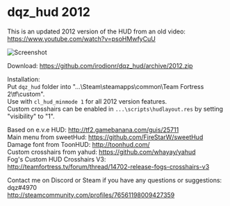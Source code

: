 # dqz_hud 2012
This is an updated 2012 version of the HUD from an old video: https://www.youtube.com/watch?v=psoHMwfyCuU  

![Screenshot](https://i.imgur.com/aaQJ8xi.jpg)

Download: https://github.com/irodionr/dqz_hud/archive/2012.zip

Installation:  
Put `dqz_hud` folder into "...\Steam\steamapps\common\Team Fortress 2\tf\custom\".  
Use with `cl_hud_minmode 1` for all 2012 version features.  
Custom crosshairs can be enabled in `...\scripts\hudlayout.res` by setting "visibility" to "1".

Based on e.v.e HUD: http://tf2.gamebanana.com/guis/25711  
Main menu from sweetHud: https://github.com/FireStarW/sweetHud  
Damage font from ToonHUD: http://toonhud.com/  
Custom crosshairs from yahud: https://github.com/whayay/yahud  
Fog's Custom HUD Crosshairs V3: http://teamfortress.tv/forum/thread/14702-release-fogs-crosshairs-v3  

Contact me on Discord or Steam if you have any questions or suggestions:  
dqz#4970  
http://steamcommunity.com/profiles/76561198009427359
